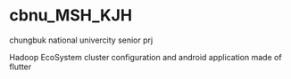 # cbnu_MSH_KJH
chungbuk national univercity senior prj

Hadoop EcoSystem cluster configuration and android application made of flutter
